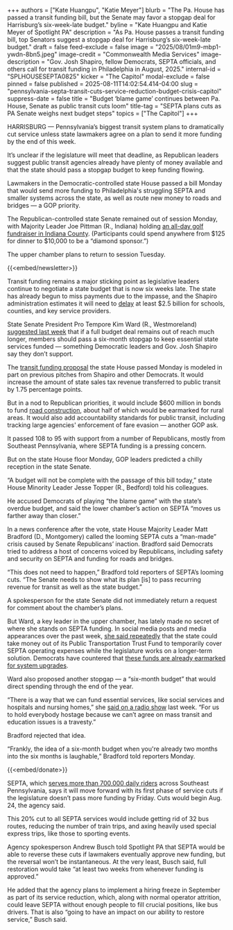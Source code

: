 +++
authors = ["Kate Huangpu", "Katie Meyer"]
blurb = "The Pa. House has passed a transit funding bill, but the Senate may favor a stopgap deal for Harrisburg’s six-week-late budget."
byline = "Kate Huangpu and Katie Meyer of Spotlight PA"
description = "As Pa. House passes a transit funding bill, top Senators suggest a stopgap deal for Harrisburg’s six-week-late budget."
draft = false
feed-exclude = false
image = "2025/08/01m9-mbp1-ywdn-8bn5.jpeg"
image-credit = "Commonwealth Media Services"
image-description = "Gov. Josh Shapiro, fellow Democrats, SEPTA officials, and others call for transit funding in Philadelphia in August, 2025."
internal-id = "SPLHOUSESEPTA0825"
kicker = "The Capitol"
modal-exclude = false
pinned = false
published = 2025-08-11T14:02:54.414-04:00
slug = "pennsylvania-septa-transit-cuts-service-reduction-budget-crisis-capitol"
suppress-date = false
title = "Budget ‘blame game’ continues between Pa. House, Senate as public transit cuts loom"
title-tag = "SEPTA plans cuts as PA Senate weighs next budget steps"
topics = ["The Capitol"]
+++

HARRISBURG — Pennsylvania’s biggest transit system plans to dramatically cut service unless state lawmakers agree on a plan to send it more funding by the end of this week.

It’s unclear if the legislature will meet that deadline, as Republican leaders suggest public transit agencies already have plenty of money available and that the state should pass a stopgap budget to keep funding flowing.

Lawmakers in the Democratic-controlled state House passed a bill Monday that would send more funding to Philadelphia&#39;s struggling SEPTA and smaller systems across the state, as well as route new money to roads and bridges — a GOP priority.

The Republican-controlled state Senate remained out of session Monday, with Majority Leader Joe Pittman (R., Indiana) holding <a href="https://greenleepartners.com/event/event-in-support-of-state-senator-joe-pittman-copy/">an all-day golf fundraiser in Indiana County</a>. (Participants could spend anywhere from $125 for dinner to $10,000 to be a “diamond sponsor.”)

The upper chamber plans to return to session Tuesday.

{{<embed/newsletter>}}

Transit funding remains a major sticking point as legislative leaders continue to negotiate a state budget that is now six weeks late. The state has already begun to miss payments due to the impasse, and the Shapiro administration estimates it will need to <a href="https://www.spotlightpa.org/news/2025/07/pennsylvania-state-budget-impasse-education-funding-delays-capitol/">delay</a> at least $2.5 billion for schools, counties, and key service providers.

State Senate President Pro Tempore Kim Ward (R., Westmoreland) <a href="https://podcasts.apple.com/us/podcast/if-you-are-a-handy-man-there-is-an-ap-for-that/id1587031294?i=1000720748172">suggested last week</a> that if a full budget deal remains out of reach much longer, members should pass a six-month stopgap to keep essential state services funded — something Democratic leaders and Gov. Josh Shapiro say they don’t support.

The <a href="https://www.palegis.us/legislation/bills/2025/hb1788">transit funding proposal</a> the state House passed Monday is modeled in part on previous pitches from Shapiro and other Democrats. It would increase the amount of state sales tax revenue transferred to public transit by 1.75 percentage points.

But in a nod to Republican priorities, it would include $600 million in bonds to fund <a href="https://www.spotlightpa.org/news/2025/07/capitol-road-funding-pennsylvania-budget-impasse-2025-transit/">road construction</a>, about half of which would be earmarked for rural areas. It would also add accountability standards for public transit, including tracking large agencies&#39; enforcement of fare evasion — another GOP ask.

It passed 108 to 95 with support from a number of Republicans, mostly from Southeast Pennsylvania, where SEPTA funding is a pressing concern.

But on the state House floor Monday, GOP leaders predicted a chilly reception in the state Senate.

“A budget will not be complete with the passage of this bill today,” state House Minority Leader Jesse Topper (R., Bedford) told his colleagues.

He accused Democrats of playing “the blame game” with the state’s overdue budget, and said the lower chamber’s action on SEPTA “moves us farther away than closer.”

In a news conference after the vote, state House Majority Leader Matt Bradford (D., Montgomery) called the looming SEPTA cuts a “man-made” crisis caused by Senate Republicans’ inaction. Bradford said Democrats tried to address a host of concerns voiced by Republicans, including safety and security on SEPTA and funding for roads and bridges.

“This does not need to happen,” Bradford told reporters of SEPTA’s looming cuts. “The Senate needs to show what its plan \[is\] to pass recurring revenue for transit as well as the state budget.”

A spokesperson for the state Senate did not immediately return a request for comment about the chamber’s plans.

But Ward, a key leader in the upper chamber, has lately made no secret of where she stands on SEPTA funding. In social media posts and media appearances over the past week, <a href="https://x.com/SenatorKimWard/status/1954639835240808668">she said repeatedly</a> that the state could take money out of its Public Transportation Trust Fund to temporarily cover SEPTA operating expenses while the legislature works on a longer-term solution. Democrats have countered that <a href="https://www.wesa.fm/politics-government/2025-08-11/pa-budget-impasse-transit-bradford-topper">these funds are already earmarked for system upgrades</a>.

Ward also proposed another stopgap — a “six-month budget” that would direct spending through the end of the year.

“There is a way that we can fund essential services, like social services and hospitals and nursing homes,” she <a href="https://podcasts.apple.com/us/podcast/if-you-are-a-handy-man-there-is-an-ap-for-that/id1587031294?i=1000720748172">said on a radio show</a> last week. “For us to hold everybody hostage because we can’t agree on mass transit and education issues is a travesty.”

Bradford rejected that idea.

“Frankly, the idea of a six-month budget when you&#39;re already two months into the six months is laughable,” Bradford told reporters Monday.

{{<embed/donate>}}

SEPTA, which <a href="https://wwww.septa.org/news/ridership-june-2025/">serves more than 700,000 daily riders</a> across Southeast Pennsylvania, says it will move forward with its first phase of service cuts if the legislature doesn’t pass more funding by Friday. Cuts would begin Aug. 24, the agency said.

This 20% cut to all SEPTA services would include getting rid of 32 bus routes, reducing the number of train trips, and axing heavily used special express trips, like those to sporting events.

Agency spokesperson Andrew Busch told Spotlight PA that SEPTA would be able to reverse these cuts if lawmakers eventually approve new funding, but the reversal won’t be instantaneous. At the very least, Busch said, full restoration would take “at least two weeks from whenever funding is approved.”

He added that the agency plans to implement a hiring freeze in September as part of its service reduction, which, along with normal operator attrition, could leave SEPTA without enough people to fill crucial positions, like bus drivers. That is also “going to have an impact on our ability to restore service,” Busch said.<strong></strong>

